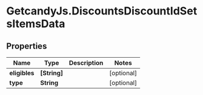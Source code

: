 # GetcandyJs.DiscountsDiscountIdSetsItemsData

## Properties

Name | Type | Description | Notes
------------ | ------------- | ------------- | -------------
**eligibles** | **[String]** |  | [optional] 
**type** | **String** |  | [optional] 


